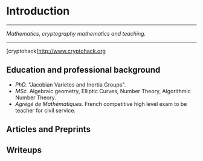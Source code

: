 # Introduction 

***
_Mathematics, cryptography  mathematics and teaching._ 

***

[cryptohack]<http://www.cryptohack.org>

## Education and professional background

+ _PhD._ "Jacobian Varietes and Inertia Groups".
+ _MSc._ Algebraic geometry, Elliptic Curves, Number Theory, Algorithmic Number Theory.
+ _Agrégé de Mathématiques._ French competitive high level exam to be teacher for civil service.

## Articles and Preprints


## Writeups

